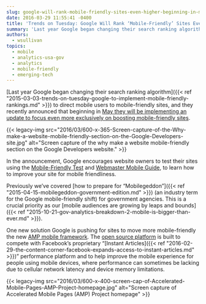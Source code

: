 ```yaml
---
slug: google-will-rank-mobile-friendly-sites-even-higher-beginning-in-may
date: 2016-03-29 11:55:41 -0400
title: 'Trends on Tuesday: Google Will Rank ‘Mobile-Friendly’ Sites Even Higher Beginning in May'
summary: 'Last year Google began changing their search ranking algorithm to direct mobile users to mobile-friendly sites, and they recently announced that beginning in May they will be implementing an update to focus even more exclusively on boosting mobile-friendly sites.'
authors:
  - wsullivan
topics:
  - mobile
  - analytics-usa-gov
  - analytics
  - mobile-friendly
  - emerging-tech
---
```


[Last year Google began changing their search ranking algorithm]({{< ref "2015-03-03-trends-on-tuesday-google-to-implement-mobile-friendly-rankings.md" >}}) to direct mobile users to mobile-friendly sites, and they recently announced that beginning in [May they will be implementing an update to focus even more exclusively on boosting mobile-friendly sites](https://webmasters.googleblog.com/2016/03/continuing-to-make-web-more-mobile.html).

{{< legacy-img src="2016/03/600-x-365-Screen-capture-of-the-Why-make-a-website-mobile-friendly-section-on-the-Google-Developers-site.jpg" alt="Screen capture of the why make a website mobile-friendly section on the Google Developers website." >}}

In the announcement, Google encourages website owners to test their sites using the [Mobile-Friendly Test](https://www.google.com/webmasters/tools/mobile-friendly/) and [Webmaster Mobile Guide](https://developers.google.com/webmasters/mobile-sites/), to learn how to improve your site for mobile friendliness.

Previously we’ve covered [how to prepare for “Mobilegeddon”]({{< ref "2015-04-15-mobilegeddon-government-edition.md" >}}) (an industry term for the Google mobile-friendly shift) for government agencies. This is a crucial priority as our [mobile audiences are growing by leaps and bounds]({{< ref "2015-10-21-gov-analytics-breakdown-2-mobile-is-bigger-than-ever.md" >}}).

One new solution Google is pushing for sites to move more mobile-friendly the new [AMP mobile framework](https://www.ampproject.org/). The [open source platform](https://github.com/ampproject/amphtml) is built to compete with Facebook’s proprietary “[Instant Articles]({{< ref "2016-02-29-the-content-corner-facebook-expands-access-to-instant-articles.md" >}})” performance platform and to help improve the mobile experience for people using mobile devices, where performance can sometimes be lacking due to cellular network latency and device memory limitations.

{{< legacy-img src="2016/03/600-x-400-screen-cap-of-Accelerated-Mobile-Pages-AMP-Project-homepage.jpg" alt="Screen capture of Accelerated Mobile Pages (AMP) Project homepage" >}}
